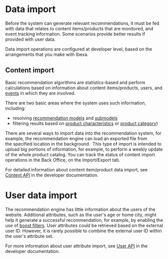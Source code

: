 # Data import

Before the system can generate relevant recommendations, it must be fed with data that relates to content items/products that are monitored, and event tracking information.
Some scenarios provide better results if provided with user data.

Data import operations are configured at developer level, based on the arrangements that you make with Ibexa.

## Content import

Basic recommendation algorithms are statistics-based and perform calculations based on information about content items/products, users, and [events](event_types.md) in which they are involved. 

There are two basic areas where the system uses such information, including:

- resolving [recommendation models](recommendation_models.md#model-types) and [submodels](recommendation_models.md#submodels)
- filtering results based on [product characteristics](filters.md#general-filters) or [product category](filters.md#category-path-filter))

There are several ways to import data into the recommendation system, for example, the recommendation 
engine can load an exported file from the specified location in the background. 
This type of import is intended to upload big portions of information, for example, to perform a weekly update of the whole product catalog.
You can track the status of content import operations in the Back Office, on the Import/Export tab.

For detailed information about content item/product data import, see [Content API](https://doc.ibexa.co/en/master/guide/personalization/developer_guide/content_api) in the developer documentation.

# User data import

The recommendation engine has little information about the users of the website. 
Additional attributes, such as the user's age or home city, might help it generate 
a successful recommendation, for example, by enabling the use of [boost filters](filters.md#boost-filters).
User attributes could be retrieved based on the external user ID.
However, it is rarely possible to combine the external user ID within the user's attribute set.

For more information about user attribute import, see [User API](https://doc.ibexa.co/en/master/guide/personalization/developer_guide/user_api) in the developer documentation.
